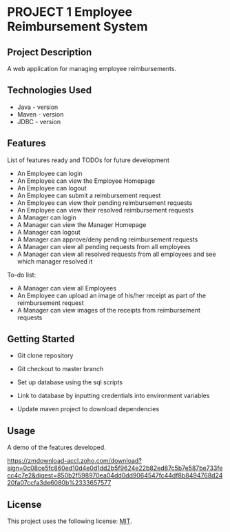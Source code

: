 # PROJECT 1 Employee Reimbursement System

## Project Description

A web application for managing employee reimbursements.

## Technologies Used

* Java - version
* Maven - version
* JDBC - version

## Features

List of features ready and TODOs for future development
* An Employee can login
* An Employee can view the Employee Homepage
* An Employee can logout
* An Employee can submit a reimbursement request
* An Employee can view their pending reimbursement requests
* An Employee can view their resolved reimbursement requests
* A Manager can login
* A Manager can view the Manager Homepage
* A Manager can logout
* A Manager can approve/deny pending reimbursement requests
* A Manager can view all pending requests from all employees
* A Manager can view all resolved requests from all employees and see which manager resolved it

To-do list:
* A Manager can view all Employees
* An Employee can upload an image of his/her receipt as part of the reimbursement request
* A Manager can view images of the receipts from reimbursement requests

## Getting Started
   
* Git clone repository
* Git checkout to master branch

* Set up database using the sql scripts
* Link to database by inputting credentials into environment variables
* Update maven project to download dependencies


## Usage

A demo of the features developed.

https://zmdownload-accl.zoho.com/download?sign=0c08ce5fc860ed10d4e0d1dd2b5f9624e22b82ed87c5b7e587be733fecc4c7e2&digest=850b2f598970ea04dd0dd9064547fc44df8b8494768d2420fa07ccfa3de6080b%2333657577

## License

This project uses the following license: [MIT](<link>).
